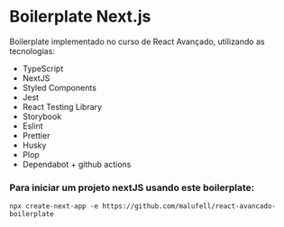 # Boilerplate Next.js

Boilerplate implementado no curso de React Avançado, utilizando as tecnologias:

- TypeScript
- NextJS
- Styled Components
- Jest
- React Testing Library
- Storybook
- Eslint
- Prettier
- Husky
- Plop
- Dependabot + github actions

### Para iniciar um projeto nextJS usando este boilerplate:

`npx create-next-app -e https://github.com/malufell/react-avancado-boilerplate`
